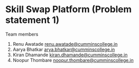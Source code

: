 # Skill Swap Platform (Problem statement 1)

Team members 
1. Renu Awatade   renu.awatade@cumminscollege.in
2. Aarya Bhatkar   arya.bhatkar@cumminscollege.in
3. Kiran Dhamande   kiran.dhamande@cumminscollege.in
4. Noopur Thombare  noopur.thombare@cumminscollege.in
